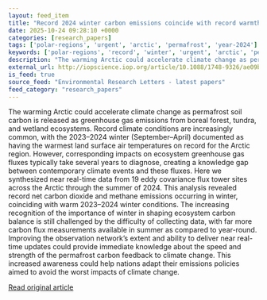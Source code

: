```yaml
---
layout: feed_item
title: "Record 2024 winter carbon emissions coincide with record warmth across boreal forest, tundra, and wetland ecosystems"
date: 2025-10-24 09:28:10 +0000
categories: [research_papers]
tags: ['polar-regions', 'urgent', 'arctic', 'permafrost', 'year-2024']
keywords: ['polar-regions', 'record', 'winter', 'urgent', 'arctic', 'permafrost', 'carbon', 'year-2024']
description: "The warming Arctic could accelerate climate change as permafrost soil carbon is released as greenhouse gas emissions from boreal forest, tundra, and wetland ..."
external_url: http://iopscience.iop.org/article/10.1088/1748-9326/ae09bb
is_feed: true
source_feed: "Environmental Research Letters - latest papers"
feed_category: "research_papers"
---
```


The warming Arctic could accelerate climate change as permafrost soil carbon is released as greenhouse gas emissions from boreal forest, tundra, and wetland ecosystems. Record climate conditions are increasingly common, with the 2023–2024 winter (September–April) documented as having the warmest land surface air temperatures on record for the Arctic region. However, corresponding impacts on ecosystem greenhouse gas fluxes typically take several years to diagnose, creating a knowledge gap between contemporary climate events and these fluxes. Here we synthesized near real-time data from 19 eddy covariance flux tower sites across the Arctic through the summer of 2024. This analysis revealed record net carbon dioxide and methane emissions occurring in winter, coinciding with warm 2023–2024 winter conditions. The increasing recognition of the importance of winter in shaping ecosystem carbon balance is still challenged by the difficulty of collecting data, with far more carbon flux measurements available in summer as compared to year-round. Improving the observation network’s extent and ability to deliver near real-time updates could provide immediate knowledge about the speed and strength of the permafrost carbon feedback to climate change. This increased awareness could help nations adapt their emissions policies aimed to avoid the worst impacts of climate change.

[Read original article](http://iopscience.iop.org/article/10.1088/1748-9326/ae09bb)
